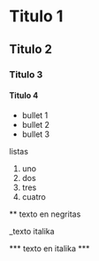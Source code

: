 # Titulo 1
## Titulo 2
### Titulo 3
#### Titulo 4

* bullet 1
* bullet 2
* bullet 3

listas

1. uno
2. dos
3. tres
4. cuatro

** texto en negritas

_texto italika

*** texto en italika ***
